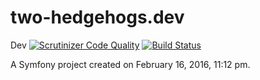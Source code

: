 two-hedgehogs.dev
=================
Dev
[![Scrutinizer Code Quality](https://scrutinizer-ci.com/g/0TshELn1ck/two-hedgehogs/badges/quality-score.png?b=dev)](https://scrutinizer-ci.com/g/0TshELn1ck/two-hedgehogs/?branch=dev)
[![Build Status](https://scrutinizer-ci.com/g/0TshELn1ck/two-hedgehogs/badges/build.png?b=dev)](https://scrutinizer-ci.com/g/0TshELn1ck/two-hedgehogs/build-status/dev)

A Symfony project created on February 16, 2016, 11:12 pm.
